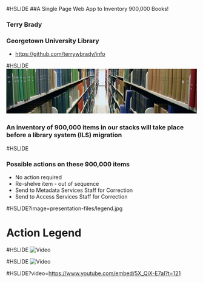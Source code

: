 #HSLIDE
##A Single Page Web App to Inventory 900,000 Books!

### Terry Brady
### Georgetown University Library

- https://github.com/terrywbrady/info

#HSLIDE
![Lauinger Library Stacks](presentation-files/stacks.jpg)

### An inventory of 900,000 items in our stacks will take place before a library system (ILS) migration

#HSLIDE
### Possible actions on these 900,000 items
- No action required
- Re-shelve item - out of sequence
- Send to Metadata Services Staff for Correction
- Send to Access Services Staff for Correction

#HSLIDE?image=presentation-files/legend.jpg
# Action Legend

#HSLIDE
![Video](https://www.youtube.com/watch?v=5X_QiX-E7aI&feature=youtu.be&t=122)

#HSLIDE
![Video](https://www.youtube.com/embed/5X_QiX-E7aI?start=121)


#HSLIDE?video=https://www.youtube.com/embed/5X_QiX-E7aI?t=121
